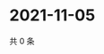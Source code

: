 # 2021-11-05

共 0 条

<!-- BEGIN WEIBO -->
<!-- 最后更新时间 Fri Nov 05 2021 05:12:20 GMT+0800 (China Standard Time) -->

<!-- END WEIBO -->

